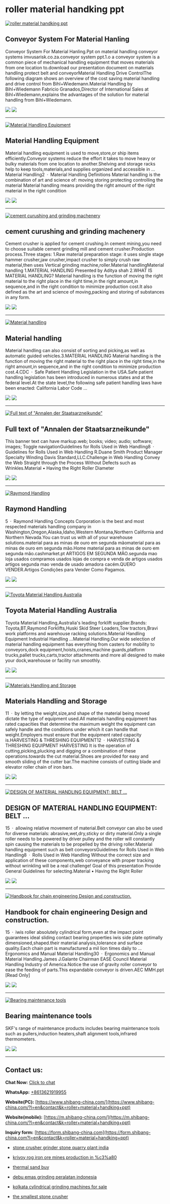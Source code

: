 # roller material handking ppt

<a href="https://swt.shibang-china.com/?l=en&img&k=roller+material+handking+ppt" target="_blank">![roller material handking ppt](http://static.shibang-china.com/all-800x300/1070.jpg)</a>

## Conveyor System For Material Hanling
Conveyor System For Material Hanling.Ppt on material handling conveyor systems imvusarisk.co.za.conveyor system ppt.1.o a conveyor system is a common piece of mechanical handling equipment that moves materials from one location to.download our presentation document on materials handling protect belt and conveyorMaterial Handling Drive ControlThe following diagram shows an overview of the cost saving material handling and drive control from Bihl+Wiedemann.Material Handling by Bihl+Wiedemann Fabricio Granados,Director of International Sales at Bihl+Wiedemann,explains the advantages of the solution for material handling from Bihl+Wiedemann.


<a href="https://whatsapp.shibangsoft.com/WhatsApp.php" target="_blank" title="WhatsApp">![](http://static.shibang-china.com/icon/whatsapp.png)</a> <a href="https://swt.shibang-china.com/?l=en&icon&k=roller+material+handking+ppt" target="_blank">![](http://static.shibang-china.com/icon/chat-en.png)</a>

---

<a href="https://swt.shibang-china.com/?l=en&img&k=roller+material+handking+ppt" target="_blank">![Material Handling Equipment](http://static.shibang-china.com/all-800x300/870.jpg)</a>

## Material Handling Equipment
Material handling equipment is used to move,store,or ship items efficiently.Conveyor systems reduce the effort it takes to move heavy or bulky materials from one location to another.Shelving and storage racks help to keep tools,materials,and supplies organized and accessible in …Material Handling2&ensp;&#0183;&ensp;Material Handling Definitions Material handling is the combination of art and science of: moving storing protecting controlling the material Material handling means providing the right amount of the right material in the right condition


<a href="https://whatsapp.shibangsoft.com/WhatsApp.php" target="_blank" title="WhatsApp">![](http://static.shibang-china.com/icon/whatsapp.png)</a> <a href="https://swt.shibang-china.com/?l=en&icon&k=roller+material+handking+ppt" target="_blank">![](http://static.shibang-china.com/icon/chat-en.png)</a>

---

<a href="https://swt.shibang-china.com/?l=en&img&k=roller+material+handking+ppt" target="_blank">![cement curushing and grinding machenery](http://static.shibang-china.com/all-800x300/424.jpg)</a>

## cement curushing and grinding machenery
Cement crusher is applied for cement crushing.In cement mining,you need to choose suitable cement grinding mill and cement crusher.Production process.Three stages: 1.Raw material preparation stage: it uses single stage hammer crusher,jaw crusher,impact crusher to simply crush raw material,then uses Vertical grinding machine,roller.Material handlingMaterial handling 1.MATERIAL HANDLING Presented by Aditya shah 2.WHAT IS MATERIAL HANDLING? Material handling is the function of moving the right material to the right place in the right time,in the right amount,in sequence,and in the right condition to minimize production cost.It also defined as the art and science of moving,packing and storing of substances in any form.


<a href="https://whatsapp.shibangsoft.com/WhatsApp.php" target="_blank" title="WhatsApp">![](http://static.shibang-china.com/icon/whatsapp.png)</a> <a href="https://swt.shibang-china.com/?l=en&icon&k=roller+material+handking+ppt" target="_blank">![](http://static.shibang-china.com/icon/chat-en.png)</a>

---

<a href="https://swt.shibang-china.com/?l=en&img&k=roller+material+handking+ppt" target="_blank">![Material handling](http://static.shibang-china.com/all-800x300/382.jpg)</a>

## Material handling
Material handling can also consist of sorting and picking,as well as automatic guided vehicles.3.MATERIAL HANDLING Material handling is the function of moving the right material to the right place in the right time,in the right amount,in sequence,and in the right condition to minimize production cost.4.CDC&ensp;&#0183;&ensp;Safe Patient Handling Legislation in the USA.Safe patient handling legislation has been introduced in numerous states and at the federal level.At the state level,the following safe patient handling laws have been enacted: California Labor Code …


<a href="https://whatsapp.shibangsoft.com/WhatsApp.php" target="_blank" title="WhatsApp">![](http://static.shibang-china.com/icon/whatsapp.png)</a> <a href="https://swt.shibang-china.com/?l=en&icon&k=roller+material+handking+ppt" target="_blank">![](http://static.shibang-china.com/icon/chat-en.png)</a>

---

<a href="https://swt.shibang-china.com/?l=en&img&k=roller+material+handking+ppt" target="_blank">![Full text of &quot;Annalen der Staatsarzneikunde&quot;](http://static.shibang-china.com/all-800x300/268.jpg)</a>

## Full text of &quot;Annalen der Staatsarzneikunde&quot;
This banner text can have markup.web; books; video; audio; software; images; Toggle navigationGuidelines for Rolls Used in Web Handling8&ensp;&#0183;&ensp;Guidelines for Rolls Used in Web Handling R.Duane Smith Product Manager Specialty Winding Davis Standard,LLC.Challenge in Web Handling Convey the Web Straight through the Process Without Defects such as Wrinkles.Material • Having the Right Roller Diameter


<a href="https://whatsapp.shibangsoft.com/WhatsApp.php" target="_blank" title="WhatsApp">![](http://static.shibang-china.com/icon/whatsapp.png)</a> <a href="https://swt.shibang-china.com/?l=en&icon&k=roller+material+handking+ppt" target="_blank">![](http://static.shibang-china.com/icon/chat-en.png)</a>

---

<a href="https://swt.shibang-china.com/?l=en&img&k=roller+material+handking+ppt" target="_blank">![Raymond Handling](http://static.shibang-china.com/all-800x300/692.jpg)</a>

## Raymond Handling
5&ensp;&#0183;&ensp;Raymond Handling Concepts Corporation is the best and most respected materials handling company in Washington,Oregon,Alaska,Idaho,Western Montana,Northern California and Northern Nevada.You can trust us with all of your warehouse solutions.material para as minas de ouro em segunda m&#227;omaterial para as minas de ouro em segunda m&#227;o.Home material para as minas de ouro em segunda m&#227;o.cashmarket.pt ARTIGOS EM SEGUNDA M&#195;O.segunda mao loja usados compramos usados lojas de compra e venda de artigos usados artigos segunda mao venda de usado amadora cac&#233;m.QUERO VENDER.Artigos Condi&#231;&#245;es para Vender Como Pagamos.


<a href="https://whatsapp.shibangsoft.com/WhatsApp.php" target="_blank" title="WhatsApp">![](http://static.shibang-china.com/icon/whatsapp.png)</a> <a href="https://swt.shibang-china.com/?l=en&icon&k=roller+material+handking+ppt" target="_blank">![](http://static.shibang-china.com/icon/chat-en.png)</a>

---

<a href="https://swt.shibang-china.com/?l=en&img&k=roller+material+handking+ppt" target="_blank">![Toyota Material Handling Australia](http://static.shibang-china.com/all-800x300/552.jpg)</a>

## Toyota Material Handling Australia
Toyota Material Handling,Australia's leading forklift supplier.Brands: Toyota,BT,Raymond Forklifts,Huski Skid Steer Loaders,Tow tractors,Bravi work platforms and warehouse racking solutions.Material Handling Equipment Industrial Handling …Material Handling.Our wide selection of material handling equipment has everything from casters for mobility to conveyors,dock equipment,hoists,cranes,machine guards,platform trucks,pallet trucks,carts,tractor attachments and more all designed to make your dock,warehouse or facility run smoothly.


<a href="https://whatsapp.shibangsoft.com/WhatsApp.php" target="_blank" title="WhatsApp">![](http://static.shibang-china.com/icon/whatsapp.png)</a> <a href="https://swt.shibang-china.com/?l=en&icon&k=roller+material+handking+ppt" target="_blank">![](http://static.shibang-china.com/icon/chat-en.png)</a>

---

<a href="https://swt.shibang-china.com/?l=en&img&k=roller+material+handking+ppt" target="_blank">![Materials Handling and Storage](http://static.shibang-china.com/all-800x300/1255.jpg)</a>

## Materials Handling and Storage
11&ensp;&#0183;&ensp;by letting the weight,size,and shape of the material being moved dictate the type of equipment used.All materials handling equipment has rated capacities that determine the maximum weight the equipment can safely handle and the conditions under which it can handle that weight.Employers must ensure that the equipment rated capacity is.HARVESTING &amp; THRESHING EQUIPMENT12&ensp;&#0183;&ensp;HARVESTING &amp; THRESHING EQUIPMENT HARVESTING It is the operation of cutting,picking,plucking and digging or a combination of these operations.towards the cut material.Shoes are provided for easy and smooth sliding of the cutter bar.The machine consists of cutting blade and elevator roller chain of iron bars.


<a href="https://whatsapp.shibangsoft.com/WhatsApp.php" target="_blank" title="WhatsApp">![](http://static.shibang-china.com/icon/whatsapp.png)</a> <a href="https://swt.shibang-china.com/?l=en&icon&k=roller+material+handking+ppt" target="_blank">![](http://static.shibang-china.com/icon/chat-en.png)</a>

---

<a href="https://swt.shibang-china.com/?l=en&img&k=roller+material+handking+ppt" target="_blank">![DESIGN OF MATERIAL HANDLING EQUIPMENT: BELT …](http://static.shibang-china.com/all-800x300/1455.jpg)</a>

## DESIGN OF MATERIAL HANDLING EQUIPMENT: BELT …
15&ensp;&#0183;&ensp;allowing relative movement of material.Belt conveyor can also be used for diverse materials: abrasive,wet,dry,sticky or dirty material.Only a single roller needs to be powered by driver pulley and the roller will constantly spin causing the materials to be propelled by the driving roller.Material handling equipment such as belt conveyorsGuidelines for Rolls Used in Web Handling8&ensp;&#0183;&ensp;Rolls Used in Web Handling Without the correct size and application of these components,web conveyance with proper tracking without wrinkling will be a real challenge! Goal of this presentation Provide General Guidelines for selecting.Material • Having the Right Roller


<a href="https://whatsapp.shibangsoft.com/WhatsApp.php" target="_blank" title="WhatsApp">![](http://static.shibang-china.com/icon/whatsapp.png)</a> <a href="https://swt.shibang-china.com/?l=en&icon&k=roller+material+handking+ppt" target="_blank">![](http://static.shibang-china.com/icon/chat-en.png)</a>

---

<a href="https://swt.shibang-china.com/?l=en&img&k=roller+material+handking+ppt" target="_blank">![Handbook for chain engineering Design and construction.](http://static.shibang-china.com/all-800x300/862.jpg)</a>

## Handbook for chain engineering Design and construction.
15&ensp;&#0183;&ensp;iwis roller absolutely cylindrical form,even at the impact point guarantees ideal sliding contact bearing properties iwis side plate optimally dimensioned,shaped.their material analysis,tolerance and surface quality.Each chain part is manufactured a mil lion times daily to …Ergonomics and Manual Material Handling30&ensp;&#0183;&ensp;Ergonomics and Manual Material Handling.James J.Galante Chairman EASE Council Material Handling Industry of America.Notice the use of gravity roller conveyor to ease the feeding of parts.This expandable conveyor is driven.AEC MMH.ppt [Read Only]


<a href="https://whatsapp.shibangsoft.com/WhatsApp.php" target="_blank" title="WhatsApp">![](http://static.shibang-china.com/icon/whatsapp.png)</a> <a href="https://swt.shibang-china.com/?l=en&icon&k=roller+material+handking+ppt" target="_blank">![](http://static.shibang-china.com/icon/chat-en.png)</a>

---

<a href="https://swt.shibang-china.com/?l=en&img&k=roller+material+handking+ppt" target="_blank">![Bearing maintenance tools](http://static.shibang-china.com/all-800x300/1208.jpg)</a>

## Bearing maintenance tools
SKF's range of maintenance products includes bearing maintenance tools such as pullers,induction heaters,shaft alignment tools,infrared thermometers.

<a href="https://whatsapp.shibangsoft.com/WhatsApp.php" target="_blank" title="WhatsApp">![](http://static.shibang-china.com/icon/whatsapp.png)</a> <a href="https://swt.shibang-china.com/?l=en&icon&k=roller+material+handking+ppt" target="_blank">![](http://static.shibang-china.com/icon/chat-en.png)</a>

---
## Contact us:

**Chat Now:** [Click to chat](https://swt.shibang-china.com?l=en&contact&k=roller+material+handking+ppt)

**WhatsApp:**  [+8613621919955](https://whatsapp.shibangsoft.com/WhatsApp.php)

**Website(PC):** [https://www.shibang-china.com/](https://www.shibang-china.com/?l=en&contact&k=roller+material+handking+ppt)

**Website(mobile):** [https://m.shibang-china.com/](https://m.shibang-china.com/?l=en&contact&k=roller+material+handking+ppt)

**Inquiry form:** [https://form.shibang-china.com](https://form.shibang-china.com?l=en&contact&k=roller+material+handking+ppt)

* [stone crusher grinder stone quarry plant india](../145/stone%20crusher%20grinder%20stone%20quarry%20plant%20india.md)

* [krivoy rog iron ore mines production in %c3%a80](../144/krivoy%20rog%20iron%20ore%20mines%20production%20in%20%25c3%25a80.md)

* [thermal sand buy](../148/thermal%20sand%20buy.md)

* [debu emas grinding peralatan indonesia](../142/debu%20emas%20grinding%20peralatan%20indonesia.md)

* [kolkata cylindrical grinding machines for sale](../145/kolkata%20cylindrical%20grinding%20machines%20for%20sale.md)

* [the smallest stone crusher](../147/the%20smallest%20stone%20crusher.md)